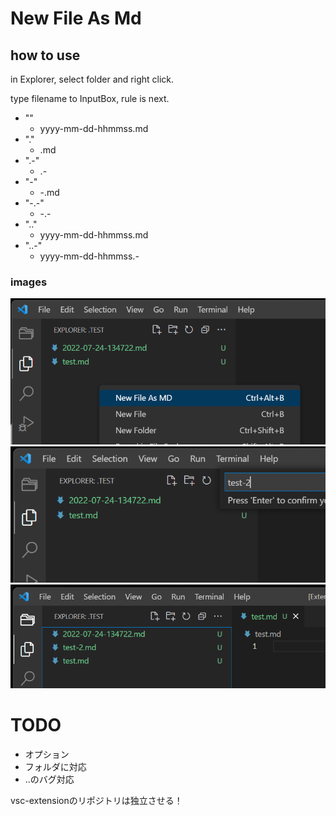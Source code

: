 # New File As Md

## how to use

in Explorer, select folder and right click.

type filename to InputBox, rule is next.

+ ""
  + yyyy-mm-dd-hhmmss.md
+ "."
  + .md
+ ".-"
  + .-
+ "-"
  + -.md
+ "-.-"
  + -.-
+ ".."
  + yyyy-mm-dd-hhmmss.md
+ "..-"
  + yyyy-mm-dd-hhmmss.-


### images

![](.mdImages/README/20220724_134912.png)
![](.mdImages/README/20220724_134939.png)
![](.mdImages/README/20220724_135012.png)

# TODO
+ オプション
+ フォルダに対応
+ ..のバグ対応

vsc-extensionのリポジトリは独立させる！
